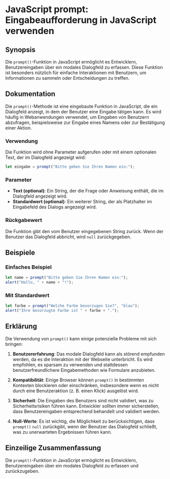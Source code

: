 <!--
Meta Description: # JavaScript prompt: Eingabeaufforderung in JavaScript verwenden ## Synopsis Die `prompt()`-Funktion in JavaScript ermöglicht es Entwicklern, Benutzer...
Meta Keywords: die, prompt, javascript, dialogfeld, wird
-->

# JavaScript prompt: Eingabeaufforderung in JavaScript verwenden

## Synopsis
Die `prompt()`-Funktion in JavaScript ermöglicht es Entwicklern, Benutzereingaben über ein modales Dialogfeld zu erfassen. Diese Funktion ist besonders nützlich für einfache Interaktionen mit Benutzern, um Informationen zu sammeln oder Entscheidungen zu treffen.

## Dokumentation
Die `prompt()`-Methode ist eine eingebaute Funktion in JavaScript, die ein Dialogfeld anzeigt, in dem der Benutzer eine Eingabe tätigen kann. Es wird häufig in Webanwendungen verwendet, um Eingaben von Benutzern abzufragen, beispielsweise zur Eingabe eines Namens oder zur Bestätigung einer Aktion.

### Verwendung
Die Funktion wird ohne Parameter aufgerufen oder mit einem optionalen Text, der im Dialogfeld angezeigt wird:

```javascript
let eingabe = prompt("Bitte geben Sie Ihren Namen ein:");
```

### Parameter
- **Text (optional)**: Ein String, der die Frage oder Anweisung enthält, die im Dialogfeld angezeigt wird.
- **Standardwert (optional)**: Ein weiterer String, der als Platzhalter im Eingabefeld des Dialogs angezeigt wird.

### Rückgabewert
Die Funktion gibt den vom Benutzer eingegebenen String zurück. Wenn der Benutzer das Dialogfeld abbricht, wird `null` zurückgegeben.

## Beispiele
### Einfaches Beispiel
```javascript
let name = prompt("Bitte geben Sie Ihren Namen ein:");
alert("Hallo, " + name + "!");
```

### Mit Standardwert
```javascript
let farbe = prompt("Welche Farbe bevorzugen Sie?", "blau");
alert("Ihre bevorzugte Farbe ist " + farbe + ".");
```

## Erklärung
Die Verwendung von `prompt()` kann einige potenzielle Probleme mit sich bringen:

1. **Benutzererfahrung**: Das modale Dialogfeld kann als störend empfunden werden, da es die Interaktion mit der Webseite unterbricht. Es wird empfohlen, es sparsam zu verwenden und stattdessen benutzerfreundlichere Eingabemethoden wie Formulare anzubieten.

2. **Kompatibilität**: Einige Browser können `prompt()` in bestimmten Kontexten blockieren oder einschränken, insbesondere wenn es nicht durch eine Benutzeraktion (z. B. einen Klick) ausgelöst wird.

3. **Sicherheit**: Die Eingaben des Benutzers sind nicht validiert, was zu Sicherheitsrisiken führen kann. Entwickler sollten immer sicherstellen, dass Benutzereingaben entsprechend behandelt und validiert werden.

4. **Null-Werte**: Es ist wichtig, die Möglichkeit zu berücksichtigen, dass `prompt()` `null` zurückgibt, wenn der Benutzer das Dialogfeld schließt, was zu unerwarteten Ergebnissen führen kann.

## Einzeilige Zusammenfassung
Die `prompt()`-Funktion in JavaScript ermöglicht es Entwicklern, Benutzereingaben über ein modales Dialogfeld zu erfassen und zurückzugeben.